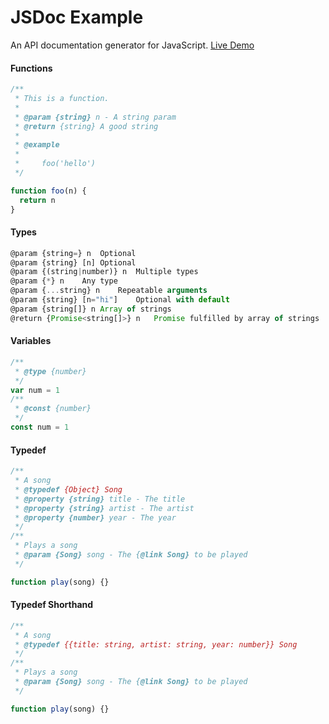 # JSDoc Example


An API documentation generator for JavaScript. [Live Demo](https://learning-zone.github.io/general-interview-questions/jsdoc-example/docs/)


#### Functions

```javascript
/**
 * This is a function.
 *
 * @param {string} n - A string param
 * @return {string} A good string
 *
 * @example
 *
 *     foo('hello')
 */

function foo(n) {
  return n
}
```

#### Types

```javascript
@param {string=} n	Optional
@param {string} [n]	Optional
@param {(string|number)} n	Multiple types
@param {*} n	Any type
@param {...string} n	Repeatable arguments
@param {string} [n="hi"]	Optional with default
@param {string[]} n	Array of strings
@return {Promise<string[]>} n	Promise fulfilled by array of strings
```

#### Variables

```javascript
/**
 * @type {number}
 */
var num = 1
/**
 * @const {number}
 */
const num = 1
```

#### Typedef

```javascript
/**
 * A song
 * @typedef {Object} Song
 * @property {string} title - The title
 * @property {string} artist - The artist
 * @property {number} year - The year
 */
/**
 * Plays a song
 * @param {Song} song - The {@link Song} to be played
 */

function play(song) {}
```

#### Typedef Shorthand

```javascript
/**
 * A song
 * @typedef {{title: string, artist: string, year: number}} Song
 */
/**
 * Plays a song
 * @param {Song} song - The {@link Song} to be played
 */

function play(song) {}
```

